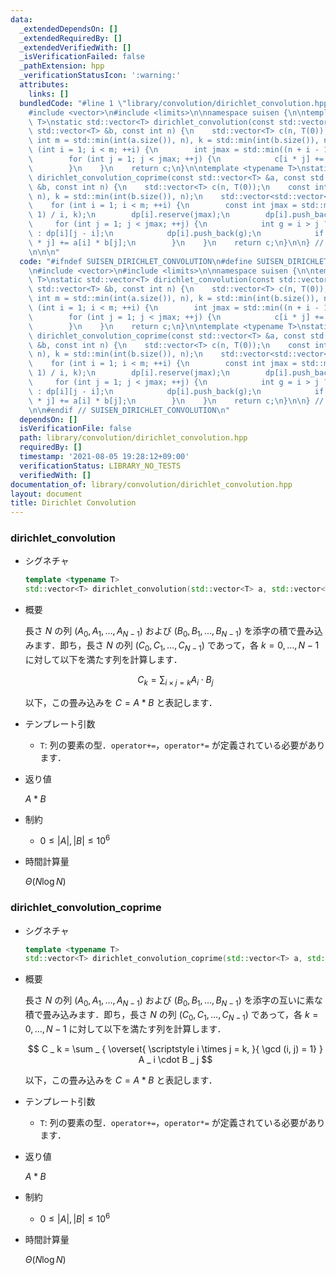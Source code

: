 ```yaml
---
data:
  _extendedDependsOn: []
  _extendedRequiredBy: []
  _extendedVerifiedWith: []
  _isVerificationFailed: false
  _pathExtension: hpp
  _verificationStatusIcon: ':warning:'
  attributes:
    links: []
  bundledCode: "#line 1 \"library/convolution/dirichlet_convolution.hpp\"\n\n\n\n\
    #include <vector>\n#include <limits>\n\nnamespace suisen {\n\ntemplate <typename\
    \ T>\nstatic std::vector<T> dirichlet_convolution(const std::vector<T> &a, const\
    \ std::vector<T> &b, const int n) {\n    std::vector<T> c(n, T(0));\n    const\
    \ int m = std::min(int(a.size()), n), k = std::min(int(b.size()), n);\n    for\
    \ (int i = 1; i < m; ++i) {\n        int jmax = std::min((n + i - 1) / i, k);\n\
    \        for (int j = 1; j < jmax; ++j) {\n            c[i * j] += a[i] * b[j];\n\
    \        }\n    }\n    return c;\n}\n\ntemplate <typename T>\nstatic std::vector<T>\
    \ dirichlet_convolution_coprime(const std::vector<T> &a, const std::vector<T>\
    \ &b, const int n) {\n    std::vector<T> c(n, T(0));\n    const int m = std::min(int(a.size()),\
    \ n), k = std::min(int(b.size()), n);\n    std::vector<std::vector<int>> dp(m);\n\
    \    for (int i = 1; i < m; ++i) {\n        const int jmax = std::min((n + i -\
    \ 1) / i, k);\n        dp[i].reserve(jmax);\n        dp[i].push_back(i);\n   \
    \     for (int j = 1; j < jmax; ++j) {\n            int g = i > j ? dp[i - j][j]\
    \ : dp[i][j - i];\n            dp[i].push_back(g);\n            if (g == 1) c[i\
    \ * j] += a[i] * b[j];\n        }\n    }\n    return c;\n}\n\n} // namespace suisen\n\
    \n\n\n"
  code: "#ifndef SUISEN_DIRICHLET_CONVOLUTION\n#define SUISEN_DIRICHLET_CONVOLUTION\n\
    \n#include <vector>\n#include <limits>\n\nnamespace suisen {\n\ntemplate <typename\
    \ T>\nstatic std::vector<T> dirichlet_convolution(const std::vector<T> &a, const\
    \ std::vector<T> &b, const int n) {\n    std::vector<T> c(n, T(0));\n    const\
    \ int m = std::min(int(a.size()), n), k = std::min(int(b.size()), n);\n    for\
    \ (int i = 1; i < m; ++i) {\n        int jmax = std::min((n + i - 1) / i, k);\n\
    \        for (int j = 1; j < jmax; ++j) {\n            c[i * j] += a[i] * b[j];\n\
    \        }\n    }\n    return c;\n}\n\ntemplate <typename T>\nstatic std::vector<T>\
    \ dirichlet_convolution_coprime(const std::vector<T> &a, const std::vector<T>\
    \ &b, const int n) {\n    std::vector<T> c(n, T(0));\n    const int m = std::min(int(a.size()),\
    \ n), k = std::min(int(b.size()), n);\n    std::vector<std::vector<int>> dp(m);\n\
    \    for (int i = 1; i < m; ++i) {\n        const int jmax = std::min((n + i -\
    \ 1) / i, k);\n        dp[i].reserve(jmax);\n        dp[i].push_back(i);\n   \
    \     for (int j = 1; j < jmax; ++j) {\n            int g = i > j ? dp[i - j][j]\
    \ : dp[i][j - i];\n            dp[i].push_back(g);\n            if (g == 1) c[i\
    \ * j] += a[i] * b[j];\n        }\n    }\n    return c;\n}\n\n} // namespace suisen\n\
    \n\n#endif // SUISEN_DIRICHLET_CONVOLUTION\n"
  dependsOn: []
  isVerificationFile: false
  path: library/convolution/dirichlet_convolution.hpp
  requiredBy: []
  timestamp: '2021-08-05 19:28:12+09:00'
  verificationStatus: LIBRARY_NO_TESTS
  verifiedWith: []
documentation_of: library/convolution/dirichlet_convolution.hpp
layout: document
title: Dirichlet Convolution
---
```


### dirichlet_convolution

- シグネチャ

  ```cpp
  template <typename T>
  std::vector<T> dirichlet_convolution(std::vector<T> a, std::vector<T> b)
  ```

- 概要

  長さ $N$ の列 $(A_0,A_1,\ldots,A_{N-1})$ および $(B_0,B_1,\ldots,B_{N-1})$ を添字の積で畳み込みます．即ち，長さ $N$ の列 $(C_0,C_1,\ldots,C_{N-1})$ であって，各 $k=0,\ldots,N-1$ に対して以下を満たす列を計算します．

  $$ C _ k = \sum _ { i \times j = k } A _ i \cdot B _ j $$

  以下，この畳み込みを $C=A\ast B$ と表記します．

- テンプレート引数

  - `T`: 列の要素の型．`operator+=`，`operator*=` が定義されている必要があります．

- 返り値
  
  $A\ast B$

- 制約

  - $0\leq |A|,|B|\leq 10^6$

- 時間計算量

  $\Theta(N\log N)$

### dirichlet_convolution_coprime

- シグネチャ

  ```cpp
  template <typename T>
  std::vector<T> dirichlet_convolution_coprime(std::vector<T> a, std::vector<T> b)
  ```

- 概要

  長さ $N$ の列 $(A_0,A_1,\ldots,A_{N-1})$ および $(B_0,B_1,\ldots,B_{N-1})$ を添字の互いに素な積で畳み込みます．即ち，長さ $N$ の列 $(C_0,C_1,\ldots,C_{N-1})$ であって，各 $k=0,\ldots,N-1$ に対して以下を満たす列を計算します．

  $$ C _ k = \sum _ { \overset{ \scriptstyle i \times j = k, }{ \gcd (i, j) = 1} } A _ i \cdot B _ j $$

  以下，この畳み込みを $C=A\ast B$ と表記します．

- テンプレート引数

  - `T`: 列の要素の型．`operator+=`，`operator*=` が定義されている必要があります．

- 返り値
  
  $A\ast B$

- 制約

  - $0\leq |A|,|B|\leq 10^6$

- 時間計算量

  $\Theta(N\log N)$